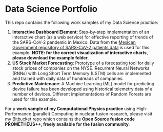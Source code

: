# Data Science Portfolio

This repo contains the following work samples of my Data Science practice:

1. **Interactive Dashboard Element**: Step-by-step implementation of an interactive chart (as a web service) for effective reporting of trends of the SARS-CoV-2 pandemic in Mexico. Data from the [Mexican Government repository of SARS-CoV-2 patients data](https://datos.gob.mx/busca/dataset/informacion-referente-a-casos-covid-19-en-mexico) is used for this example. **NOTE: for the correct visualization of interactive charts, please download the example folder**.
2. **US Stock Market Forecasting**: Prototype of a forecasting tool for daily stock prices of companies on the NYSE. Recurrent Neural Networks (RNNs) with Long Short Term Memory (LSTM) cells are implemented and trained with daily data of hundreads of companies.
3. **Predictive Maintenace**: A Machine Learning (ML) model for predicting device failure has been developed using historical telemetry data of a number of devices. Different implementations of Random Forests are used for this example.

For a **work sample of my Computational Physics practice** using High-Performance (parallel) Computing in nuclear fusion research, please visit my [Bitbucket repo](https://bitbucket.org/lcarbajal/prometheus-upgrade/src/master/) which contains the **Open Source fusion code PROMETHEUS++, freely available for the fusion community**.


